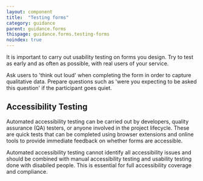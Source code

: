 ```yaml
---
layout: component
title:  "Testing forms"
category: guidance
parent: guidance.forms
thispage: guidance.forms.testing-forms
noindex: true
---
```


It is important to carry out usability testing on forms you design. Try to test as early and as often as possible, with real users of your service.

Ask users to 'think out loud' when completing the form in order to capture qualitative data. Prepare questions such as 'were you expecting to be asked this question' if the participant goes quiet.

## Accessibility Testing

Automated accessibility testing can be carried out by developers, quality assurance (QA) testers, or anyone involved in the project lifecycle. These are quick tests that can be completed using browser extensions and online tools to provide immediate feedback on whether forms are accessible. 

Automated accessibility testing cannot identify all accessibility issues and should be combined with manual accessibility testing and usability testing done with disabiled people. This is essential for full accessibility coverage and compliance.
